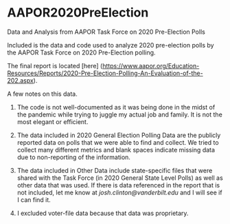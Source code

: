 # AAPOR2020PreElection
Data and Analysis from AAPOR Task Force on 2020 Pre-Election Polls

Included is the data and code used to analyze 2020 pre-election polls by the AAPOR Task Force on 2020 Pre-Election polling. 

The final report is located [here] (https://www.aapor.org/Education-Resources/Reports/2020-Pre-Election-Polling-An-Evaluation-of-the-202.aspx).

A few notes on this data.

1) The code is not well-documented as it was being done in the midst of the pandemic while trying to juggle my actual job and family. It is not the most elegant or efficient.

2) The data included in 2020 General Election Polling Data are the publicly reported data on polls that we were able to find and collect.  We tried to collect many different metrics and blank spaces indicate missing data due to non-reporting of the information.

3) The data included in Other Data include state-specific files that were shared with the Task Force (in 2020 General State Level Polls) as well as other data that was used.  If there is data referenced in the report that is not included, let me know at _josh.clinton@vanderbilt.edu_ and I will see if I can find it.

4) I excluded voter-file data because that data was proprietary.
